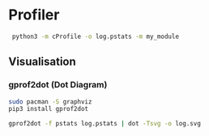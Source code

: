 # Profiler
```bash
 python3 -m cProfile -o log.pstats -m my_module
```
## Visualisation

### gprof2dot (Dot Diagram)
```bash
sudo pacman -S graphviz
pip3 install gprof2dot
```

```bash
gprof2dot -f pstats log.pstats | dot -Tsvg -o log.svg
```